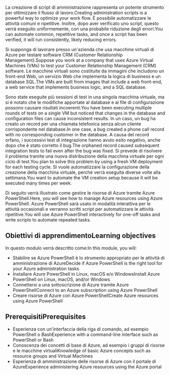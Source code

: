 <span data-ttu-id="a3789-101">La creazione di script di amministrazione rappresenta un potente strumento per ottimizzare il flusso di lavoro.</span><span class="sxs-lookup"><span data-stu-id="a3789-101">Creating administration scripts is a powerful way to optimize your work flow.</span></span> <span data-ttu-id="a3789-102">È possibile automatizzare le attività comuni e ripetitive. Inoltre, dopo aver verificato uno script, questo verrà eseguito uniformemente, con una probabile riduzione degli errori.</span><span class="sxs-lookup"><span data-stu-id="a3789-102">You can automate common, repetitive tasks, and once a script has been verified, it will run consistently, likely reducing errors.</span></span>

<span data-ttu-id="a3789-103">Si supponga di lavorare presso un'azienda che usa macchine virtuali di Azure per testare software CRM (Customer Relationship Management).</span><span class="sxs-lookup"><span data-stu-id="a3789-103">Suppose you work at a company that uses Azure Virtual Machines (VMs) to test your Customer Relationship Management (CRM) software.</span></span> <span data-ttu-id="a3789-104">Le macchine virtuali sono costituite da immagini che includono un front-end Web, un servizio Web che implementa la logica di business e un database SQL.</span><span class="sxs-lookup"><span data-stu-id="a3789-104">The VMs are built from images that include a web front-end, a web service that implements business logic, and a SQL database.</span></span>

<span data-ttu-id="a3789-105">Sono state eseguite più sessioni di test in una singola macchina virtuale, ma si è notato che le modifiche apportate al database e ai file di configurazione possono causare risultati incoerenti.</span><span class="sxs-lookup"><span data-stu-id="a3789-105">You have been executing multiple rounds of tests on a single VM but noticed that changes in the database and configuration files can cause inconsistent results.</span></span> <span data-ttu-id="a3789-106">In un caso, un bug ha creato un record per una chiamata telefonica senza alcun cliente corrispondente nel database.</span><span class="sxs-lookup"><span data-stu-id="a3789-106">In one case, a bug created a phone call record with no corresponding customer in the database.</span></span> <span data-ttu-id="a3789-107">A causa del record orfano, i successivi test di integrazione hanno avuto esito negativo, anche dopo che è stato corretto il bug.</span><span class="sxs-lookup"><span data-stu-id="a3789-107">The orphaned record caused subsequent integration tests to fail even after the bug was fixed.</span></span> <span data-ttu-id="a3789-108">Si prevede di risolvere il problema tramite una nuova distribuzione della macchina virtuale per ogni ciclo di test.</span><span class="sxs-lookup"><span data-stu-id="a3789-108">You plan to solve this problem by using a fresh VM deployment for each testing cycle.</span></span> <span data-ttu-id="a3789-109">Si vuole automatizzare la configurazione della creazione della macchina virtuale, perché verrà eseguita diverse volte alla settimana.</span><span class="sxs-lookup"><span data-stu-id="a3789-109">You want to automate the VM creation setup because it will be executed many times per week.</span></span> 

<span data-ttu-id="a3789-110">Di seguito verrà illustrato come gestire le risorse di Azure tramite Azure PowerShell.</span><span class="sxs-lookup"><span data-stu-id="a3789-110">Here, you will see how to manage Azure resources using Azure PowerShell.</span></span> <span data-ttu-id="a3789-111">Azure PowerShell sarà usato in modalità interattiva per le attività occasionali e verranno scritti script per automatizzare le attività ripetitive.</span><span class="sxs-lookup"><span data-stu-id="a3789-111">You will use Azure PowerShell interactively for one-off tasks and write scripts to automate repeated tasks.</span></span> 

## <a name="learning-objectives"></a><span data-ttu-id="a3789-112">Obiettivi di apprendimento</span><span class="sxs-lookup"><span data-stu-id="a3789-112">Learning objectives</span></span>
<span data-ttu-id="a3789-113">In questo modulo verrà descritto come:</span><span class="sxs-lookup"><span data-stu-id="a3789-113">In this module, you will:</span></span>

- <span data-ttu-id="a3789-114">Stabilire se Azure PowerShell è lo strumento appropriato per le attività di amministrazione di Azure</span><span class="sxs-lookup"><span data-stu-id="a3789-114">Decide if Azure PowerShell is the right tool for your Azure administration tasks</span></span>
- <span data-ttu-id="a3789-115">Installare Azure PowerShell in Linux, macOS e/o Windows</span><span class="sxs-lookup"><span data-stu-id="a3789-115">Install Azure PowerShell on Linux, macOS, and/or Windows</span></span>
- <span data-ttu-id="a3789-116">Connettersi a una sottoscrizione di Azure tramite Azure PowerShell</span><span class="sxs-lookup"><span data-stu-id="a3789-116">Connect to an Azure subscription using Azure PowerShell</span></span>
- <span data-ttu-id="a3789-117">Creare risorse di Azure con Azure PowerShell</span><span class="sxs-lookup"><span data-stu-id="a3789-117">Create Azure resources using Azure PowerShell</span></span>

## <a name="prerequisites"></a><span data-ttu-id="a3789-118">Prerequisiti</span><span class="sxs-lookup"><span data-stu-id="a3789-118">Prerequisites</span></span>

- <span data-ttu-id="a3789-119">Esperienza con un'interfaccia della riga di comando, ad esempio PowerShell o Bash</span><span class="sxs-lookup"><span data-stu-id="a3789-119">Experience with a command-line interface such as PowerShell or Bash</span></span>
- <span data-ttu-id="a3789-120">Conoscenza dei concetti di base di Azure, ad esempio i gruppi di risorse e le macchine virtuali</span><span class="sxs-lookup"><span data-stu-id="a3789-120">Knowledge of basic Azure concepts such as resource groups and Virtual Machines</span></span>
- <span data-ttu-id="a3789-121">Esperienza di amministrazione delle risorse di Azure con il portale di Azure</span><span class="sxs-lookup"><span data-stu-id="a3789-121">Experience administering Azure resources using the Azure portal</span></span>
